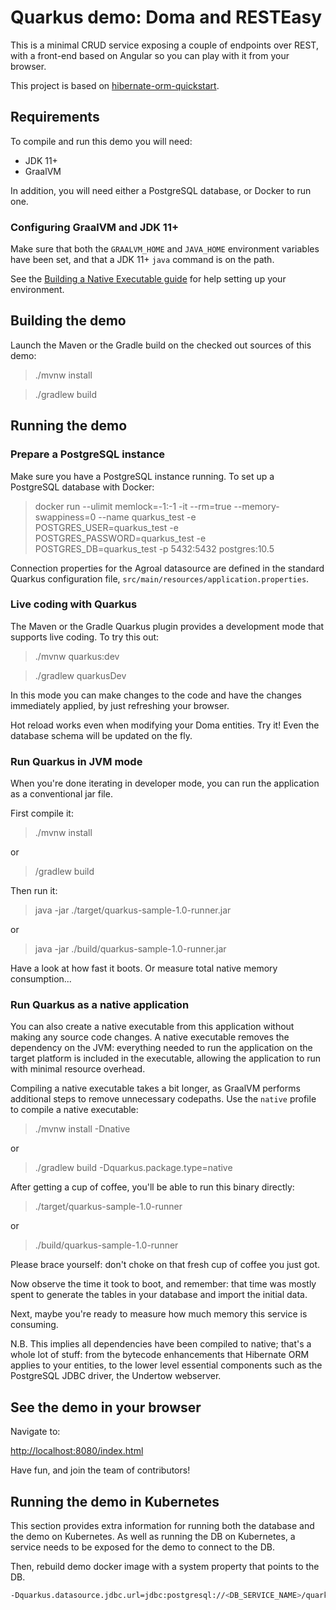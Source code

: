 # Quarkus demo: Doma and RESTEasy

This is a minimal CRUD service exposing a couple of endpoints over REST,
with a front-end based on Angular so you can play with it from your browser.

This project is based on [hibernate-orm-quickstart](https://github.com/quarkusio/quarkus-quickstarts/tree/master/hibernate-orm-quickstart).

## Requirements

To compile and run this demo you will need:

- JDK 11+
- GraalVM

In addition, you will need either a PostgreSQL database, or Docker to run one.

### Configuring GraalVM and JDK 11+

Make sure that both the `GRAALVM_HOME` and `JAVA_HOME` environment variables have
been set, and that a JDK 11+ `java` command is on the path.

See the [Building a Native Executable guide](https://quarkus.io/guides/building-native-image)
for help setting up your environment.

## Building the demo

Launch the Maven or the Gradle build on the checked out sources of this demo:

> ./mvnw install

> ./gradlew build

## Running the demo

### Prepare a PostgreSQL instance

Make sure you have a PostgreSQL instance running. To set up a PostgreSQL database with Docker:

> docker run --ulimit memlock=-1:-1 -it --rm=true --memory-swappiness=0 --name quarkus_test -e POSTGRES_USER=quarkus_test -e POSTGRES_PASSWORD=quarkus_test -e POSTGRES_DB=quarkus_test -p 5432:5432 postgres:10.5

Connection properties for the Agroal datasource are defined in the standard Quarkus configuration file,
`src/main/resources/application.properties`.

### Live coding with Quarkus

The Maven or the Gradle Quarkus plugin provides a development mode that supports
live coding. To try this out:

> ./mvnw quarkus:dev

> ./gradlew quarkusDev

In this mode you can make changes to the code and have the changes immediately applied, by just refreshing your browser.

Hot reload works even when modifying your Doma entities.
Try it! Even the database schema will be updated on the fly.

### Run Quarkus in JVM mode

When you're done iterating in developer mode, you can run the application as a
conventional jar file.

First compile it:

> ./mvnw install

or

> /gradlew build

Then run it:

> java -jar ./target/quarkus-sample-1.0-runner.jar

or

> java -jar ./build/quarkus-sample-1.0-runner.jar

Have a look at how fast it boots.
Or measure total native memory consumption...

### Run Quarkus as a native application

You can also create a native executable from this application without making any
source code changes. A native executable removes the dependency on the JVM:
everything needed to run the application on the target platform is included in
the executable, allowing the application to run with minimal resource overhead.

Compiling a native executable takes a bit longer, as GraalVM performs additional
steps to remove unnecessary codepaths. Use the  `native` profile to compile a
native executable:

> ./mvnw install -Dnative

or 

> ./gradlew build -Dquarkus.package.type=native

After getting a cup of coffee, you'll be able to run this binary directly:

> ./target/quarkus-sample-1.0-runner

or 

> ./build/quarkus-sample-1.0-runner


Please brace yourself: don't choke on that fresh cup of coffee you just got.
    
Now observe the time it took to boot, and remember: that time was mostly spent to generate the tables in your database and import the initial data.
    
Next, maybe you're ready to measure how much memory this service is consuming.

N.B. This implies all dependencies have been compiled to native;
that's a whole lot of stuff: from the bytecode enhancements that Hibernate ORM
applies to your entities, to the lower level essential components such as the PostgreSQL JDBC driver, the Undertow webserver.

## See the demo in your browser

Navigate to:

<http://localhost:8080/index.html>

Have fun, and join the team of contributors!

## Running the demo in Kubernetes

This section provides extra information for running both the database and the demo on Kubernetes.
As well as running the DB on Kubernetes, a service needs to be exposed for the demo to connect to the DB.

Then, rebuild demo docker image with a system property that points to the DB. 

```bash
-Dquarkus.datasource.jdbc.url=jdbc:postgresql://<DB_SERVICE_NAME>/quarkus_test
```
